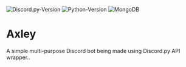   ![Discord.py-Version](https://img.shields.io/badge/discord.py-1.6.0-blue?style=flat-square)
  ![Python-Version](https://img.shields.io/badge/python-3.9-green?style=flat-square)
  ![MongoDB](https://img.shields.io/badge/motor-2.4.0-pink?style=flat-square)
  
# Axley
A simple multi-purpose Discord bot being made using Discord.py API wrapper..
